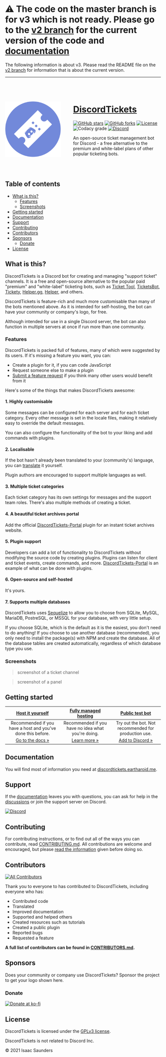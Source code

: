 <!-- omit in toc -->
# ⚠️ The code on the master branch is for v3 which is not ready. Please go to the [v2 branch](https://github.com/eartharoid/DiscordTickets/tree/v2) for the current version of the code and [documentation](https://github.com/eartharoid/DiscordTickets/wiki)

The following information is about v3. Please read the README file on the [v2 branch](https://github.com/eartharoid/DiscordTickets/tree/v2) for information that is about the current version.

<hr><br><br>
<!-- new readme content -->

<img src='./docs/img/logo-small-circle.png' align='left' width='180px' height='180px' style='margin: 30px 40px 0 0'/>
<!-- <img align='left' width='0' height='192px' hspace='10'/> -->

<!-- omit in toc -->
# [DiscordTickets](https://discordtickets.eartharoid.me)

[![GitHub stars](https://img.shields.io/github/stars/eartharoid/DiscordTickets?style=flat-square)](https://github.com/eartharoid/DiscordTickets/stargazers)
[![GitHub forks](https://img.shields.io/github/forks/eartharoid/DiscordTickets?style=flat-square)](https://github.com/eartharoid/DiscordTickets/stargazers)
[![License](https://img.shields.io/github/license/eartharoid/DiscordTickets?style=flat-square)](https://github.com/eartharoid/DiscordTickets/blob/master/LICENSE)
![Codacy grade](https://img.shields.io/codacy/grade/14e6851c85444424b75b8bc3f93e93db?logo=codacy&style=flat-square)
[![Discord](https://img.shields.io/discord/451745464480432129?label=discord&color=7289DA&style=flat-square)](https://discord.gg/pXc9vyC)

An open-source ticket management bot for Discord - a free alternative to the premium and white-label plans of other popular ticketing bots.

<br><br>

<!-- omit in toc -->
## Table of contents

- [What is this?](#what-is-this)
	- [Features](#features)
	- [Screenshots](#screenshots)
- [Getting started](#getting-started)
- [Documentation](#documentation)
- [Support](#support)
- [Contributing](#contributing)
- [Contributors](#contributors)
- [Sponsors](#sponsors)
	- [Donate](#donate)
- [License](#license)

## What is this?

DiscordTickets is a Discord bot for creating and managing "support ticket" channels. It is a free and open-source alternative to the popular paid "premium" and "white-label" ticketing bots, such as [Ticket Tool](https://tickettool.xyz/), [TicketsBot](https://ticketsbot.net/), [Tickety](https://tickety.net/), [Helper.gg](https://helper.gg/), [Helper](https://helper.wtf), and others.

DiscordTickets is feature-rich and much more customisable than many of the bots mentioned above. As it is intended for self-hosting, the bot can have your community or company's logo, for free.

Although intended for use in a single Discord server, the bot can also function in multiple servers at once if run more than one community.

### Features

DiscordTickets is packed full of features, many of which were suggested by its users. If it's missing a feature you want, you can:

- Create a plugin for it, if you can code JavaScript
- Request someone else to make a plugin
- [Submit a feature request](https://github.com/eartharoid/DiscordTickets/blob/master/.github/CONTRIBUTING.md#submitting-a-feature-request) if you think many other users would benefit from it

Here's some of the things that makes DiscordTickets awesome:

<!-- omit in toc -->
#### 1. Highly customisable

Some messages can be configured for each server and for each ticket category. Every other message is set in the locale files, making it relatively easy to override the default messages.

You can also configure the functionality of the bot to your liking and add commands with plugins.

<!-- omit in toc -->
#### 2. Localisable

If the bot hasn't already been translated to your (community's) language, you can [translate](https://github.com/eartharoid/DiscordTickets/blob/master/.github/CONTRIBUTING.md#translating) it yourself.

Plugin authors are encouraged to support multiple languages as well.

<!-- omit in toc -->
#### 3. Multiple ticket categories

Each ticket category has its own settings for messages and the support team roles. There's also multiple methods of creating a ticket.

<!-- omit in toc -->
#### 4. A beautiful ticket archives portal

Add the official [DiscordTickets-Portal](https://github.com/eartharoid/DiscordTickets-Portal) plugin for an instant ticket archives website.

<!-- omit in toc -->
#### 5. Plugin support

Developers can add a lot of functionality to DiscordTickets without modifying the source code by creating plugins. Plugins can listen for client and ticket events, create commands, and more. [DiscordTickets-Portal](https://github.com/eartharoid/DiscordTickets-Portal) is an example of what can be done with plugins.

<!-- omit in toc -->
#### 6. Open-source and self-hosted

It's yours.

<!-- omit in toc -->
#### 7. Supports multiple databases

DiscordTickets uses [Sequelize](https://github.com/sequelize/sequelize) to allow you to choose from SQLite, MySQL, MariaDB, PostreSQL, or MSSQL for your database, with very little setup.

If you choose SQLite, which is the default as it is the easiest, you don't need to do anything! If you choose to use another database (recommended), you only need to install the package(s) with NPM and create the database. All of the database tables are created automatically, regardless of which database type you use.

### Screenshots

> screenshot of a ticket channel
<!-- -->
> screenshot of a panel

## Getting started

| [**Host it yourself**](https://discordtickets.eartharoid.me/installation) | [**Fully managed hosting**](https://discordtickets.eartharoid.me/hosting) | [**Public test bot**](https://discord.com/oauth2/authorize?permissions=8&scope=applications.commands%20bot&client_id=475371285531066368) |
|:-:|:-:|:-:|
| Recommended if you have a host and you've done this before. | Recommended if you have no idea what you're doing. | Try out the bot. Not recommended for production use. |
| [Go to the docs »](https://discordtickets.eartharoid.me/installation) | [Learn more »](https://discordtickets.eartharoid.me/hosting) | [Add to Discord »](https://discord.com/oauth2/authorize?permissions=8&scope=applications.commands%20bot&client_id=475371285531066368) |

## Documentation

You will find most of information you need at [discordtickets.eartharoid.me](https://discordtickets.eartharoid.me).

## Support

If the [documentation](https://discordtickets.eartharoid.me) leaves you with questions, you can ask for help in the [discussions](https://github.com/eartharoid/DiscordTickets/discussions/categories/support-q-a) or join the support server on Discord.

[![Discord](https://discordapp.com/api/guilds/451745464480432129/widget.png?style=banner4)](https://go.eartharoid.me/discord)

## Contributing

For contributing instructions, or to find out all of the ways you can contribute, read [CONTRIBUTING.md](https://github.com/eartharoid/DiscordTickets/blob/master/.github/CONTRIBUTING.md). All contributions are welcome and encouraged, but please [read the information](https://github.com/eartharoid/DiscordTickets/blob/master/.github/CONTRIBUTING.md) given before doing so.

## Contributors

<!-- ALL-CONTRIBUTORS-BADGE:START - Do not remove or modify this section -->
[![All Contributors](https://img.shields.io/badge/all_contributors-13-orange.svg?style=flat-square)](https://github.com/eartharoid/DiscordTickets/blob/master/CONTRIBUTORS.md)
<!-- ALL-CONTRIBUTORS-BADGE:END -->

Thank you to everyone to has contributed to DiscordTickets, including everyone who has:

- Contributed code
- Translated
- Improved documentation
- Supported and helped others
- Created resources such as tutorials
- Created a public plugin
- Reported bugs
- Requested a feature

**A full list of contributors can be found in [CONTRIBUTORS.md](https://github.com/eartharoid/DiscordTickets/blob/master/CONTRIBUTORS.md).**

## Sponsors

Does your community or company use DiscordTickets? Sponsor the project to get your logo shown here.

### Donate

[![Donate at ko-fi](https://www.ko-fi.com/img/githubbutton_sm.svg)](https://ko-fi.com/eartharoid)

## License

DiscordTickets is licensed under the [GPLv3 license](https://github.com/eartharoid/DiscordTickets/blob/master/LICENSE).

DiscordTickets is not related to Discord Inc.

© 2021 Isaac Saunders
